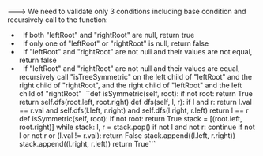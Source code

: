---> We need to validate only 3 conditions including base condition and recursively call to the function:
​
*   If both "leftRoot" and "rightRoot" are null, return true
*   If only one of "leftRoot" or "rightRoot" is null, return false
*   If "leftRoot" and "rightRoot" are not null and their values are not equal, return false
*   If "leftRoot" and "rightRoot" are not null and their values are equal, recursively call "isTreeSymmetric" on the left child of "leftRoot" and the right child of "rightRoot", and the right child of "leftRoot" and the left child of "rightRoot"
​
``def isSymmetric(self, root):
if not root:
return True
return self.dfs(root.left, root.right)
def dfs(self, l, r):
if l and r:
return l.val == r.val and self.dfs(l.left, r.right) and self.dfs(l.right, r.left)
return l == r
def isSymmetric(self, root):
if not root:
return True
stack = [(root.left, root.right)]
while stack:
l, r = stack.pop()
if not l and not r:
continue
if not l or not r or (l.val != r.val):
return False
stack.append((l.left, r.right))
stack.append((l.right, r.left))
return True```
​